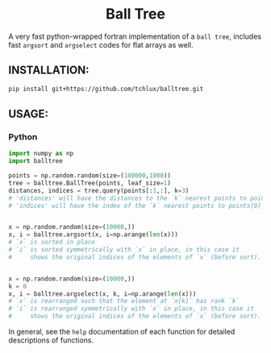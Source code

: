 <p align="center">
  <h1 align="center">Ball Tree</h1>
</p>

A very fast python-wrapped fortran implementation of a `ball tree`, includes fast `argsort` and `argselect` codes for flat arrays as well.

## INSTALLATION:

```bash
pip install git+https://github.com/tchlux/balltree.git
```

## USAGE:

### Python

```python
import numpy as np
import balltree

points = np.random.random(size=(100000,1000))
tree = balltree.BallTree(points, leaf_size=1)
distances, indices = tree.query(points[:1,:], k=3)
# 'distances' will have the distances to the `k` nearest points to points[0]
# 'indices' will have the index of the `k` nearest points to points[0]


x = np.random.random(size=(10000,))
x, i = balltree.argsort(x, i=np.arange(len(x)))
# `x` is sorted in place
# `i` is sorted symmetrically with `x` in place, in this case it
#     shows the original indices of the elements of `x` (before sort).


x = np.random.random(size=(10000,))
k = 0
x, i = balltree.argselect(x, k, i=np.arange(len(x)))
# `x` is rearranged such that the element at `x[k]` has rank `k`
# `i` is rearranged symmetrically with `x` in place, in this case it
#     shows the original indices of the elements of `x` (before sort).
```

  In general, see the `help` documentation of each function for
  detailed descriptions of functions.

